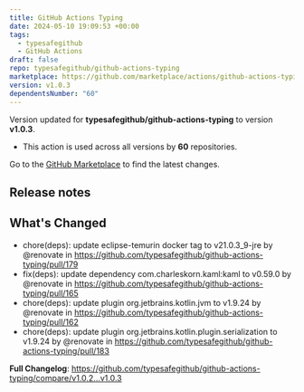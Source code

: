 ```yaml
---
title: GitHub Actions Typing
date: 2024-05-10 19:09:53 +00:00
tags:
  - typesafegithub
  - GitHub Actions
draft: false
repo: typesafegithub/github-actions-typing
marketplace: https://github.com/marketplace/actions/github-actions-typing
version: v1.0.3
dependentsNumber: "60"
---
```



Version updated for **typesafegithub/github-actions-typing** to version **v1.0.3**.
- This action is used across all versions by **60** repositories.

Go to the [GitHub Marketplace](https://github.com/marketplace/actions/github-actions-typing) to find the latest changes.

## Release notes

## What's Changed
* chore(deps): update eclipse-temurin docker tag to v21.0.3_9-jre by @renovate in https://github.com/typesafegithub/github-actions-typing/pull/179
* fix(deps): update dependency com.charleskorn.kaml:kaml to v0.59.0 by @renovate in https://github.com/typesafegithub/github-actions-typing/pull/165
* chore(deps): update plugin org.jetbrains.kotlin.jvm to v1.9.24 by @renovate in https://github.com/typesafegithub/github-actions-typing/pull/162
* chore(deps): update plugin org.jetbrains.kotlin.plugin.serialization to v1.9.24 by @renovate in https://github.com/typesafegithub/github-actions-typing/pull/183


**Full Changelog**: https://github.com/typesafegithub/github-actions-typing/compare/v1.0.2...v1.0.3
